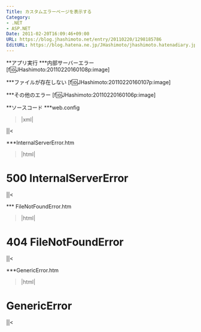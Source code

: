 ```yaml
---
Title: カスタムエラーページを表示する
Category:
- .NET
- ASP.NET
Date: 2011-02-20T16:09:46+09:00
URL: https://blog.jhashimoto.net/entry/20110220/1298185786
EditURL: https://blog.hatena.ne.jp/JHashimoto/jhashimoto.hatenadiary.jp/atom/entry/12921228815717258108
---
```


**アプリ実行
***内部サーバーエラー
[f:id:JHashimoto:20110220160108p:image]

***ファイルが存在しない
[f:id:JHashimoto:20110220160107p:image]

***その他のエラー
[f:id:JHashimoto:20110220160106p:image]

**ソースコード
***web.config
>|xml|
<?xml version="1.0"?>
<configuration>
    <system.web>
        <compilation debug="true" targetFramework="4.0"/>
        <customErrors defaultRedirect="GenericError.htm" mode="On">
            <error statusCode="500" redirect="InternalServerError.htm" />
            <error statusCode="404" redirect="FileNotFoundError.htm" />
        </customErrors>
    </system.web>
</configuration>
||<

***InternalServerError.htm
>|html|
<!DOCTYPE html PUBLIC "-//W3C//DTD XHTML 1.0 Transitional//EN" "http://www.w3.org/TR/xhtml1/DTD/xhtml1-transitional.dtd">

<html xmlns="http://www.w3.org/1999/xhtml">
<head>
    <title></title>
</head>
<body>
<h1>500 InternalServerError</h1>
</body>
</html>
||<

*** FileNotFoundError.htm
>|html|
<!DOCTYPE html PUBLIC "-//W3C//DTD XHTML 1.0 Transitional//EN" "http://www.w3.org/TR/xhtml1/DTD/xhtml1-transitional.dtd">

<html xmlns="http://www.w3.org/1999/xhtml">
<head>
    <title></title>
</head>
<body>
<h1>404 FileNotFoundError</h1>
</body>
</html>
||<

***GenericError.htm
>|html|
<!DOCTYPE html PUBLIC "-//W3C//DTD XHTML 1.0 Transitional//EN" "http://www.w3.org/TR/xhtml1/DTD/xhtml1-transitional.dtd">

<html xmlns="http://www.w3.org/1999/xhtml">
<head>
    <title></title>
</head>
<body>
<h1>GenericError</h1>
</body>
</html>
||<
